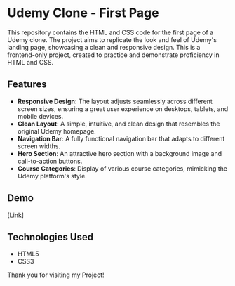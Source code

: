 # Udemy Clone - First Page

This repository contains the HTML and CSS code for the first page of a Udemy clone. The project aims to replicate the look and feel of Udemy's landing page, showcasing a clean and responsive design. This is a frontend-only project, created to practice and demonstrate proficiency in HTML and CSS.

## Features

- **Responsive Design**: The layout adjusts seamlessly across different screen sizes, ensuring a great user experience on desktops, tablets, and mobile devices.
- **Clean Layout**: A simple, intuitive, and clean design that resembles the original Udemy homepage.
- **Navigation Bar**: A fully functional navigation bar that adapts to different screen widths.
- **Hero Section**: An attractive hero section with a background image and call-to-action buttons.
- **Course Categories**: Display of various course categories, mimicking the Udemy platform's style.

## Demo

[Link]

## Technologies Used

- HTML5
- CSS3

Thank you for visiting my Project!
